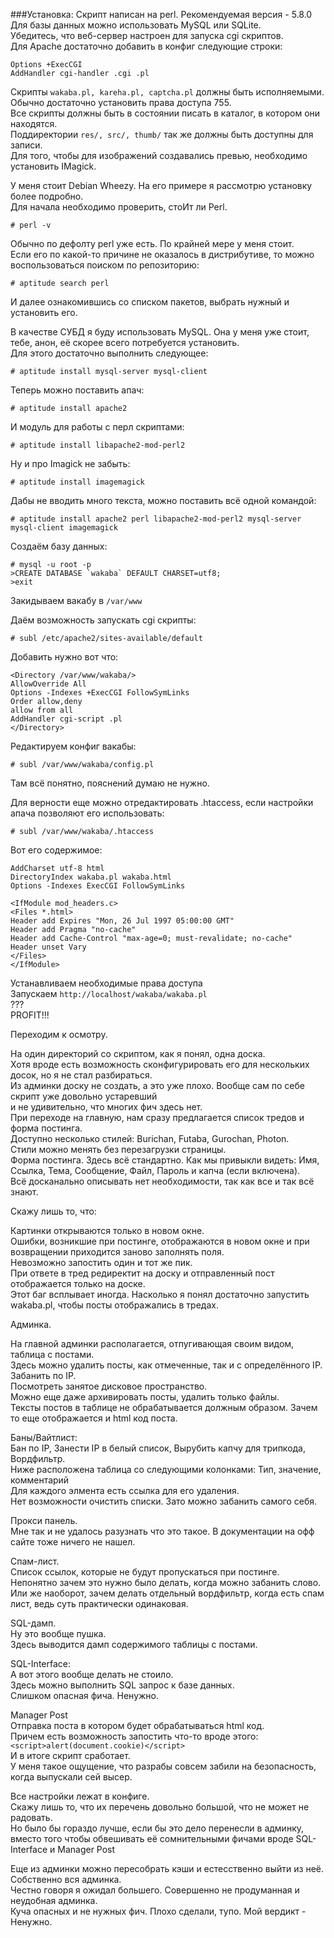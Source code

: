 ###Установка:
Скрипт написан на perl. Рекомендуемая версия - 5.8.0<br />
Для базы данных можно использовать MySQL или SQLite.<br />
Убедитесь, что веб-сервер настроен для запуска cgi скриптов.<br />
Для Apache достаточно добавить в конфиг следующие строки:<br />

	Options +ExecCGI
	AddHandler cgi-handler .cgi .pl

Скрипты `wakaba.pl, kareha.pl, captcha.pl` должны быть исполняемыми. <br />
Обычно достаточно установить права доступа 755.<br />
Все скрипты должны быть в состоянии писать в каталог, в котором они находятся. <br />
Поддиректории `res/, src/, thumb/` так же должны быть доступны для записи.<br />
Для того, чтобы для изображений создавались превью, необходимо установить IMagick.

У меня стоит Debian Wheezy. На его примере я рассмотрю установку более подробно.<br />
Для начала необходимо проверить, стоИт ли Perl.<br />
	
	# perl -v

Обычно по дефолту perl уже есть. По крайней мере у меня стоит.<br />
Если его по какой-то причине не оказалось в дистрибутиве, то можно воспользоваться поиском по репозиторию:<br />

	# aptitude search perl

И далее ознакомившись со списком пакетов, выбрать нужный и установить его.

В качестве СУБД я буду использовать MySQL. Она у меня уже стоит, тебе, анон, её скорее всего потребуется установить.<br />
Для этого достаточно выполнить следующее:

	# aptitude install mysql-server mysql-client

Теперь можно поставить апач:

	# aptitude install apache2
И модуль для работы с перл скриптами:
	
	# aptitude install libapache2-mod-perl2

Ну и про Imagick не забыть:

	# aptitude install imagemagick

Дабы не вводить много текста, можно поставить всё одной командой:

	# aptitude install apache2 perl libapache2-mod-perl2 mysql-server mysql-client imagemagick

Создаём базу данных:

	# mysql -u root -p
	>CREATE DATABASE `wakaba` DEFAULT CHARSET=utf8;
	>exit

Закидываем вакабу в `/var/www`

Даём возможность запускать cgi скрипты:

	# subl /etc/apache2/sites-available/default

Добавить нужно вот что:
	
	<Directory /var/www/wakaba/>
	AllowOverride All
	Options -Indexes +ExecCGI FollowSymLinks
	Order allow,deny
	allow from all
	AddHandler cgi-script .pl
	</Directory>

Редактируем конфиг вакабы:

	# subl /var/www/wakaba/config.pl

Там всё понятно, пояснений думаю не нужно.

Для верности еще можно отредактировать .htaccess, если настройки апача позволяют его использовать:

	# subl /var/www/wakaba/.htaccess

Вот его содержимое:

	AddCharset utf-8 html
	DirectoryIndex wakaba.pl wakaba.html
	Options -Indexes ExecCGI FollowSymLinks

	<IfModule mod_headers.c>
	<Files *.html>
	Header add Expires "Mon, 26 Jul 1997 05:00:00 GMT"
	Header add Pragma "no-cache"
	Header add Cache-Control "max-age=0; must-revalidate; no-cache"
	Header unset Vary
	</Files>
	</IfModule>

Устанавливаем необходимые права доступа<br />
Запускаем `http://localhost/wakaba/wakaba.pl`<br />
???<br />
PROFIT!!!

Переходим к осмотру.

На один директорий со скриптом, как я понял, одна доска.<br />
Хотя вроде есть возможность сконфигурировать его для нескольких досок, но я не стал разбираться.<br />
Из админки доску не создать, а это уже плохо. Вообще сам по себе скрипт уже довольно устаревший <br />
и не удивительно, что многих фич здесь нет.<br />
При переходе на главную, нам сразу предлагается список тредов и форма постинга.<br />
Доступно несколько стилей: Burichan, Futaba, Gurochan, Photon.<br />
Стили можно менять без перезагрузки страницы.<br />
Форма постинга. Здесь всё стандартно. Как мы привыкли видеть: Имя, Ссылка, Тема, Сообщение, Файл, Пароль и капча (если включена).<br />
Всё досканально описывать нет необходимости, так как все и так всё знают.<br />

Скажу лишь то, что: <br />

Картинки открываются только в новом окне.<br />
Ошибки, возникшие при постинге, отображаются в новом окне и при возвращении приходится заново заполнять поля.<br />
Невозможно запостить один и тот же пик.<br />
При ответе в тред редиректит на доску и отправленный пост отображается только на доске. <br />
Этот баг всплывает иногда. Насколько я понял достаточно запустить wakaba.pl, чтобы посты отображались в тредах.

Админка.

На главной админки располагается, отпугивающая своим видом, таблица с постами.<br />
Здесь можно удалить посты, как отмеченные, так и с определённого IP. Забанить по IP.<br /> 
Посмотреть занятое дисковое пространство.<br />
Можно еще даже архивировать посты, удалить только файлы.<br />
Тексты постов в таблице не обрабатывается должным образом. Зачем то еще отображается и html код поста.

Баны/Вайтлист:<br />
Бан по IP, Занести IP в белый список, Вырубить капчу для трипкода, Вордфильтр.<br />
Ниже расположена таблица со следующими колонками: Тип, значение, комментарий<br />
Для каждого элмента есть ссылка для его удаления.<br />
Нет возможности очистить списки. Зато можно забанить самого себя.

Прокси панель.<br />
Мне так и не удалось разузнать что это такое. В документации на офф сайте тоже ничего не нашел.

Спам-лист.<br />
Список ссылок, которые не будут пропускаться при постинге. <br />
Непонятно зачем это нужно было делать, когда можно забанить слово. <br />
Или же наоборот, зачем делать отдельный вордфильтр, когда есть спам лист, ведь суть практически одинаковая.

SQL-дамп.<br />
Ну это вообще пушка.<br />
Здесь выводится дамп содержимого таблицы с постами.

SQL-Interface:<br />
А вот этого вообще делать не стоило.<br />
Здесь можно выполнить SQL запрос к базе данных.<br />
Слишком опасная фича. Ненужно.

Manager Post<br />
Отправка поста в котором будет обрабатываться html код.<br />
Причем есть возможность запостить что-то вроде этого:<br />
`<script>alert(document.cookie)</script>`<br />
И в итоге скрипт сработает.<br />
У меня такое ощущение, что разрабы совсем забили на безопасность, когда выпускали сей высер.

Все настройки лежат в конфиге.<br />
Скажу лишь то, что их перечень довольно большой, что не может не радовать. <br />
Но было бы гораздо лучше, если бы это дело перенесли в админку, <br />
вместо того чтобы обвешивать её сомнительными фичами вроде SQL-Interface и Manager Post

Еще из админки можно пересобрать кэши и естесственно выйти из неё.<br />
Собственно вся админка.<br />
Честно говоря я ожидал большего. Совершенно не продуманная и неудобная админка.<br />
Куча опасных и не нужных фич. Плохо сделали, тупо. Мой вердикт - Ненужно.